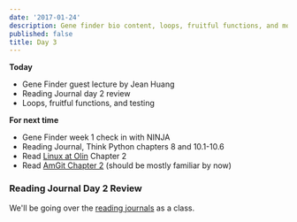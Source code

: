 ```yaml
---
date: '2017-01-24'
description: Gene finder bio content, loops, fruitful functions, and more unit testing
published: false
title: Day 3
---
```


**Today**

* Gene Finder guest lecture by Jean Huang
* Reading Journal day 2 review
* Loops, fruitful functions, and testing

**For next time**

* Gene Finder week 1 check in with NINJA
* Reading Journal, Think Python chapters 8 and 10.1-10.6
* Read [Linux at Olin](https://docs.google.com/viewer?a=v&pid=sites&srcid=ZGVmYXVsdGRvbWFpbnxzZDE1c3ByaW5nfGd4OmMyNzcyOTBjYThlMTM1Mg) Chapter 2
* Read [AmGit Chapter 2](https://github.com/AllenDowney/amgit/blob/master/en/02-git-basics/01-chapter2.markdown) (should be mostly familiar by now)

### Reading Journal Day 2 Review

We'll be going over the [reading
journals](http://nbviewer.jupyter.org/github/paulruvolo/SoftDesSp16Prep/blob/master/processed_notebooks/day2_reading_journal_responses.ipynb)
as a class.
